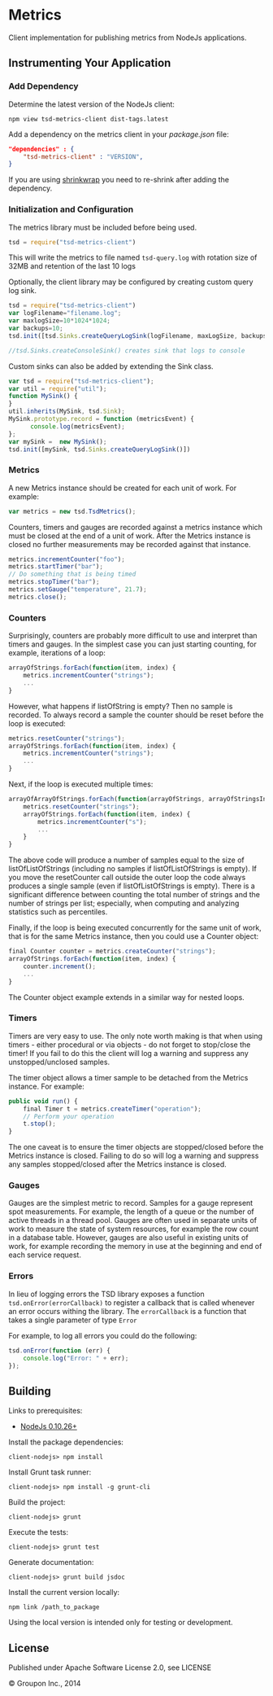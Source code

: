 Metrics
=======

Client implementation for publishing metrics from NodeJs applications.


Instrumenting Your Application
------------------------------

### Add Dependency

Determine the latest version of the NodeJs client:

    npm view tsd-metrics-client dist-tags.latest

Add a dependency on the metrics client in your *package.json* file:

```json
"dependencies" : {
    "tsd-metrics-client" : "VERSION",
}
```

If you are using [shrinkwrap](https://www.npmjs.org/doc/cli/npm-shrinkwrap.html) you need to re-shrink after adding the dependency.

### Initialization and Configuration

The metrics library must be included before being used.

```javascript
tsd = require("tsd-metrics-client")
```

This will write the metrics to file named ```tsd-query.log``` with rotation size of 32MB and retention of the last 10 logs

Optionally, the client library may be configured by creating custom query log sink.

```javascript
tsd = require("tsd-metrics-client")
var logFilename="filename.log";
var maxlogSize=10*1024*1024;
var backups=10;
tsd.init([tsd.Sinks.createQueryLogSink(logFilename, maxLogSize, backups), tsd.Sinks.createConsoleSink()]);

//tsd.Sinks.createConsoleSink() creates sink that logs to console
```

Custom sinks can also be added by extending the Sink class.
```javascript
var tsd = require("tsd-metrics-client");
var util = require("util");
function MySink() {
}
util.inherits(MySink, tsd.Sink);
MySink.prototype.record = function (metricsEvent) {
      console.log(metricsEvent);
};
var mySink =  new MySink();
tsd.init([mySink, tsd.Sinks.createQueryLogSink()])
```

### Metrics

A new Metrics instance should be created for each unit of work.  For example:

```javascript
var metrics = new tsd.TsdMetrics();
```

Counters, timers and gauges are recorded against a metrics instance which must be closed at the end of a unit of work.  After the Metrics instance is closed no further measurements may be recorded against that instance.

```javascript
metrics.incrementCounter("foo");
metrics.startTimer("bar");
// Do something that is being timed
metrics.stopTimer("bar");
metrics.setGauge("temperature", 21.7);
metrics.close();
```

### Counters

Surprisingly, counters are probably more difficult to use and interpret than timers and gauges.  In the simplest case you can just starting counting, for example, iterations of a loop:

```javascript
arrayOfStrings.forEach(function(item, index) {
    metrics.incrementCounter("strings");
    ...
}
```

However, what happens if listOfString is empty? Then no sample is recorded. To always record a sample the counter should be reset before the loop is executed:

```javascript
metrics.resetCounter("strings");
arrayOfStrings.forEach(function(item, index) {
    metrics.incrementCounter("strings");
    ...
}
```

Next, if the loop is executed multiple times:

```javascript
arrayOfArrayOfStrings.forEach(function(arrayOfStrings, arrayOfStringsIndex) {
    metrics.resetCounter("strings");
    arrayOfStrings.forEach(function(item, index) {
        metrics.incrementCounter("s");
        ...
    }
}
```

The above code will produce a number of samples equal to the size of listOfListOfStrings (including no samples if listOfListOfStrings is empty).  If you move the resetCounter call outside the outer loop the code always produces a single sample (even if listOfListOfStrings is empty).  There is a significant difference between counting the total number of strings and the number of strings per list; especially, when computing and analyzing statistics such as percentiles. 

Finally, if the loop is being executed concurrently for the same unit of work, that is for the same Metrics instance, then you could use a Counter object:

```javascript
final Counter counter = metrics.createCounter("strings");
arrayOfStrings.forEach(function(item, index) {
    counter.increment();
    ...
}
```

The Counter object example extends in a similar way for nested loops.

### Timers

Timers are very easy to use. The only note worth making is that when using timers - either procedural or via objects - do not forget to stop/close the timer!  If you fail to do this the client will log a warning and suppress any unstopped/unclosed samples.

The timer object allows a timer sample to be detached from the Metrics instance.  For example:  

```javascript
public void run() {
    final Timer t = metrics.createTimer("operation");
    // Perform your operation
    t.stop();
}
```

The one caveat is to ensure the timer objects are stopped/closed before the Metrics instance is closed.  Failing to do so will log a warning and suppress any samples stopped/closed after the Metrics instance is closed.
 
### Gauges

Gauges are the simplest metric to record.  Samples for a gauge represent spot measurements. For example, the length of a queue or the number of active threads in a thread pool.  Gauges are often used in separate units of work to measure the state of system resources, for example the row count in a database table.  However, gauges are also useful in existing units of work, for example recording the memory in use at the beginning and end of each service request.

### Errors

In lieu of logging errors the TSD library exposes a function ```tsd.onError(errorCallback)``` to register a callback
that is called whenever an error occurs withing the library. The ```errorCallback``` is a function that takes a single
parameter of type ```Error```

For example, to log all errors you could do the following:

```javascript
tsd.onError(function (err) {
    console.log("Error: " + err);
});
```

Building
--------

Links to prerequisites:
* [NodeJs 0.10.26+](http://nodejs.org/download/)

Install the package dependencies:

    client-nodejs> npm install

Install Grunt task runner:

    client-nodejs> npm install -g grunt-cli

Build the project:

    client-nodejs> grunt

Execute the tests:
  
    client-nodejs> grunt test

Generate documentation:

    client-nodejs> grunt build jsdoc

Install the current version locally:

    npm link /path_to_package

Using the local version is intended only for testing or development. 

License
-------

Published under Apache Software License 2.0, see LICENSE

&copy; Groupon Inc., 2014
